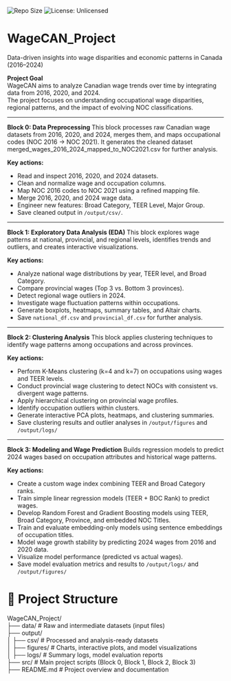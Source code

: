 ![Repo Size](https://img.shields.io/github/repo-size/nickshlepov/WageCAN_Project?color=lightblue&style=flat-square)
![License: Unlicensed](https://img.shields.io/badge/License-Unlicensed-lightgrey.svg)

# WageCAN_Project
Data-driven insights into wage disparities and economic patterns in Canada (2016–2024)

**Project Goal**  
WageCAN aims to analyze Canadian wage trends over time by integrating data from 2016, 2020, and 2024.  
The project focuses on understanding occupational wage disparities, regional patterns, and the impact of evolving NOC classifications.

---

**Block 0: Data Preprocessing**
This block processes raw Canadian wage datasets from 2016, 2020, and 2024, merges them, and maps occupational codes (NOC 2016 → NOC 2021). It generates the cleaned dataset merged_wages_2016_2024_mapped_to_NOC2021.csv for further analysis.

**Key actions:**
 - Read and inspect 2016, 2020, and 2024 datasets.
 - Clean and normalize wage and occupation columns.
 - Map NOC 2016 codes to NOC 2021 using a refined mapping file.
 - Merge 2016, 2020, and 2024 wage data.
 - Engineer new features: Broad Category, TEER Level, Major Group.
 - Save cleaned output in `/output/csv/`.

---

**Block 1: Exploratory Data Analysis (EDA)**
This block explores wage patterns at national, provincial, and regional levels, identifies trends and outliers, and creates interactive visualizations.

**Key actions:**
- Analyze national wage distributions by year, TEER level, and Broad Category.
- Compare provincial wages (Top 3 vs. Bottom 3 provinces).
- Detect regional wage outliers in 2024.
- Investigate wage fluctuation patterns within occupations.
- Generate boxplots, heatmaps, summary tables, and Altair charts.
- Save `national_df.csv` and `provincial_df.csv` for further analysis.

---

**Block 2: Clustering Analysis**
This block applies clustering techniques to identify wage patterns among occupations and across provinces.

**Key actions:**
- Perform K-Means clustering (k=4 and k=7) on occupations using wages and TEER levels.
- Conduct provincial wage clustering to detect NOCs with consistent vs. divergent wage patterns.
- Apply hierarchical clustering on provincial wage profiles.
- Identify occupation outliers within clusters.
- Generate interactive PCA plots, heatmaps, and clustering summaries.
- Save clustering results and outlier analyses in `/output/figures` and `/output/logs/`

---

**Block 3: Modeling and Wage Prediction**
Builds regression models to predict 2024 wages based on occupation attributes and historical wage patterns.

**Key actions:**
- Create a custom wage index combining TEER and Broad Category ranks.
- Train simple linear regression models (TEER + BOC Rank) to predict wages.
- Develop Random Forest and Gradient Boosting models using TEER, Broad Category, Province, and embedded NOC Titles.
- Train and evaluate embedding-only models using sentence embeddings of occupation titles.
- Model wage growth stability by predicting 2024 wages from 2016 and 2020 data.
- Visualize model performance (predicted vs actual wages).
- Save model evaluation metrics and results to `/output/logs/` and `/output/figures/`


# 📁 Project Structure

WageCAN_Project/  
├── data/             # Raw and intermediate datasets (input files)  
├── output/  
│   ├── csv/          # Processed and analysis-ready datasets  
│   ├── figures/      # Charts, interactive plots, and model visualizations  
│   ├── logs/         # Summary logs, model evaluation reports  
├── src/              # Main project scripts (Block 0, Block 1, Block 2, Block 3)  
├── README.md         # Project overview and documentation

